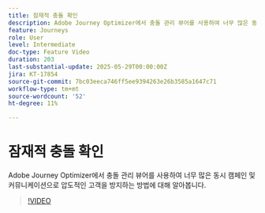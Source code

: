 ```yaml
---
title: 잠재적 충돌 확인
description: Adobe Journey Optimizer에서 충돌 관리 뷰어를 사용하여 너무 많은 동시 캠페인 및 커뮤니케이션으로 압도적인 고객을 방지하는 방법에 대해 알아봅니다.
feature: Journeys
role: User
level: Intermediate
doc-type: Feature Video
duration: 203
last-substantial-update: 2025-05-29T00:00:00Z
jira: KT-17854
source-git-commit: 7bc03eeca746ff5ee9394263e26b3585a1647c71
workflow-type: tm+mt
source-wordcount: '52'
ht-degree: 11%

---
```



# 잠재적 충돌 확인

Adobe Journey Optimizer에서 충돌 관리 뷰어를 사용하여 너무 많은 동시 캠페인 및 커뮤니케이션으로 압도적인 고객을 방지하는 방법에 대해 알아봅니다.

>[!VIDEO](https://video.tv.adobe.com/v/3435528/?learn=on&enablevpops)
